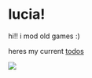 # lucia!

hi!! i mod old games :)

heres my current [todos](todos.org)

[![](https://github-readme-stats.vercel.app/api/top-langs/?username=saturnaliam&size_weight=0.5&count_weight=0.5&layout=donut&langs_count=6&hide=Astro,CSS,Shell,Vim%20Script&exclude_repo=dotfiles&custom_title=lucia%20languages%21%21 )](https://github.com/anuraghazra/github-readme-stats)
